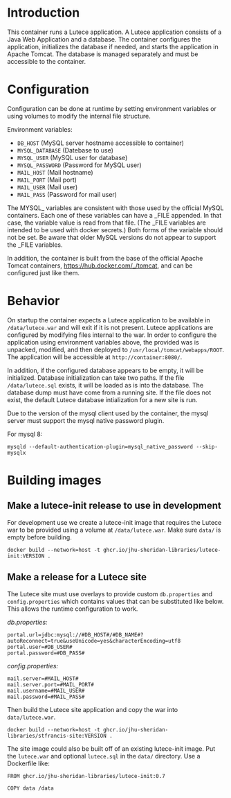 # Introduction

This container runs a Lutece application. A Lutece application consists of a Java Web Application and a database. The container configures
the application, initializes the database if needed, and starts the application in Apache Tomcat. The database is managed separately and must be accessible to the container.

# Configuration

Configuration can be done at runtime by setting environment variables or using volumes to modify the internal file structure. 

Environment variables:
  - `DB_HOST`        (MySQL server hostname accessible to container)
  - `MYSQL_DATABASE` (Datebase to use)
  - `MYSQL_USER`     (MySQL user for database)
  - `MYSQL_PASSWORD` (Password for MySQL user)
  - `MAIL_HOST`      (Mail hostname)
  - `MAIL_PORT`      (Mail port)
  - `MAIL_USER`      (Mail user)
  - `MAIL_PASS`      (Password for mail user)
 
The MYSQL_ variables are consistent with those used by the official MySQL containers. Each one of these variables can have a _FILE appended. In that case, the variable value is read from that file. (The _FILE variables are intended to be used with docker secrets.) Both forms of the variable should not be set. Be aware that older MySQL versions do not appear to support the _FILE variables.

In addition, the container is built from the base of the official Apache Tomcat containers, https://hub.docker.com/_/tomcat, and can be configured just like them.

# Behavior

On startup the container expects a Lutece application to be available in `/data/lutece.war` and will exit if it is not present.
Lutece applications are configured by modifying files internal to the war. In order to configure the application using environment variables above, the provided was is unpacked, modified, and then deployed to
`/usr/local/tomcat/webapps/ROOT`. The application will be accessible at `http://container:8080/`.

In addition, if the configured database appears to be empty, it will be initialized. Database initialization can take two paths. If the file `/data/lutece.sql` exists, it will be loaded as is into the database. The database dump must have come from a running site. If the file does not exist, the default Lutece database intialization for a new site is run.

Due to the version of the mysql client used by the container, the mysql server must support the mysql native password plugin.

For mysql 8:
```
mysqld --default-authentication-plugin=mysql_native_password --skip-mysqlx
```


# Building images

## Make a lutece-init release to use in development

For development use we create a lutece-init image that requires the Lutece war to be provided using a volume at `/data/lutece.war`.
Make sure `data/` is empty before building.

```
docker build --network=host -t ghcr.io/jhu-sheridan-libraries/lutece-init:VERSION .
```

## Make a release for a Lutece site

The Lutece site must use overlays to provide custom `db.properties` and `config.properties` which contains values that can be substituted like below. This allows the runtime configuration to work.

*db.properties:*
```
portal.url=jdbc:mysql://#DB_HOST#/#DB_NAME#?autoReconnect=true&useUnicode=yes&characterEncoding=utf8
portal.user=#DB_USER#
portal.password=#DB_PASS#
```

*config.properties:*
```
mail.server=#MAIL_HOST#
mail.server.port=#MAIL_PORT#
mail.username=#MAIL_USER#
mail.password=#MAIL_PASS#
```

Then build the Lutece site application and copy the war into `data/lutece.war`.

```
docker build --network=host -t ghcr.io/jhu-sheridan-libraries/stfrancis-site:VERSION .
```

The site image could also be built off of an existing lutece-init image.
Put the `lutece.war` and optional `lutece.sql` in the `data/` directory.
Use a Dockerfile like:

```
FROM ghcr.io/jhu-sheridan-libraries/lutece-init:0.7

COPY data /data
```
